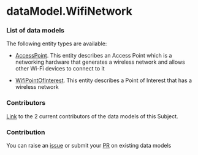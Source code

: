 # dataModel.WifiNetwork

### List of data models

The following entity types are available:
- [AccessPoint](https://github.com/smart-data-models/dataModel.WifiNetwork/blob/master/AccessPoint/README.md). This entity describes an Access Point which is a networking hardware that generates a wireless network and allows other Wi-Fi devices to connect to it

- [WifiPointOfInterest](https://github.com/smart-data-models/dataModel.WifiNetwork/blob/master/WifiPointOfInterest/README.md). This entity describes a Point of Interest that has a wireless network



### Contributors
[Link](https://github.com/smart-data-models/dataModel.WifiNetwork/blob/master/CONTRIBUTORS.yaml) to the 2 current contributors of the data models of this Subject.


### Contribution
You can raise an [issue](https://github.com/smart-data-models/dataModel.WifiNetwork/issues) or submit your [PR](https://github.com/smart-data-models/dataModel.WifiNetwork/pulls) on existing data models
